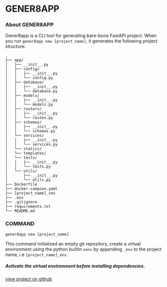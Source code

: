 # GENER8APP

### About GENER8APP

Gener8app is a CLI tool for generating bare-bone FastAPI project.
When you run `gener8app new [project_name]`, it generates the following project structure:

    .
    ├── app/
    │   ├── __init__.py
    │   ├── config/
    │   │   ├── __init__.py
    │   │   └── config.py
    │   ├── database/
    │   │   ├── __init__.py
    │   │   └── database.py
    │   ├── models/
    │   │   ├── __init__.py
    │   │   └── models.py
    │   ├── routers/
    │   │   ├── __init__.py
    │   │   └── routes.py
    │   ├── schemas/
    │   │   ├── __init__.py
    │   │   └── schemas.py
    │   └── services/
    │   │   ├── __init__.py
    │   │   └── services.py
    │   └── statics/
    │   └── templates/
    │   └── tests/
    │   │   ├── __init__.py
    │   │   └── tests.py
    │   └── utils/
    │       ├── __init__.py
    │       └── utils.py
    ├── Dockerfile
    ├── docker-compose.yaml
    ├── [project_name]_ven
    ├── .env
    ├── .gitignore
    ├── requirements.txt
    └── README.md

### COMMAND

`gener8app new [project_name]`

This command initialized an empty git repository, create a virtual environment using the python builtin `venv` by appending `_evv` to the project name, i.e `[project_name]_env`.

##### Activate the virtual environment before installing dependencies.

[view project on github](https://github.com/kenmoh/cli)

